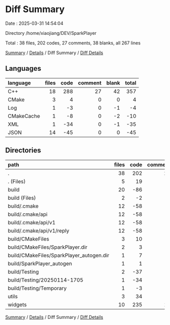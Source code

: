 # Diff Summary

Date : 2025-03-31 14:54:04

Directory /home/xiaojiang/DEV/SparkPlayer

Total : 38 files,  202 codes, 27 comments, 38 blanks, all 267 lines

[Summary](results.md) / [Details](details.md) / Diff Summary / [Diff Details](diff-details.md)

## Languages
| language | files | code | comment | blank | total |
| :--- | ---: | ---: | ---: | ---: | ---: |
| C++ | 18 | 288 | 27 | 42 | 357 |
| CMake | 3 | 4 | 0 | 0 | 4 |
| Log | 1 | -3 | 0 | -1 | -4 |
| CMakeCache | 1 | -8 | 0 | -2 | -10 |
| XML | 1 | -34 | 0 | -1 | -35 |
| JSON | 14 | -45 | 0 | 0 | -45 |

## Directories
| path | files | code | comment | blank | total |
| :--- | ---: | ---: | ---: | ---: | ---: |
| . | 38 | 202 | 27 | 38 | 267 |
| . (Files) | 5 | 19 | 7 | 0 | 26 |
| build | 20 | -86 | 0 | -4 | -90 |
| build (Files) | 2 | -2 | 0 | -2 | -4 |
| build/.cmake | 12 | -58 | 0 | 0 | -58 |
| build/.cmake/api | 12 | -58 | 0 | 0 | -58 |
| build/.cmake/api/v1 | 12 | -58 | 0 | 0 | -58 |
| build/.cmake/api/v1/reply | 12 | -58 | 0 | 0 | -58 |
| build/CMakeFiles | 3 | 10 | 0 | 0 | 10 |
| build/CMakeFiles/SparkPlayer.dir | 2 | 3 | 0 | 0 | 3 |
| build/CMakeFiles/SparkPlayer_autogen.dir | 1 | 7 | 0 | 0 | 7 |
| build/SparkPlayer_autogen | 1 | 1 | 0 | 0 | 1 |
| build/Testing | 2 | -37 | 0 | -2 | -39 |
| build/Testing/20250114-1705 | 1 | -34 | 0 | -1 | -35 |
| build/Testing/Temporary | 1 | -3 | 0 | -1 | -4 |
| utils | 3 | 34 | 9 | -5 | 38 |
| widgets | 10 | 235 | 11 | 47 | 293 |

[Summary](results.md) / [Details](details.md) / Diff Summary / [Diff Details](diff-details.md)